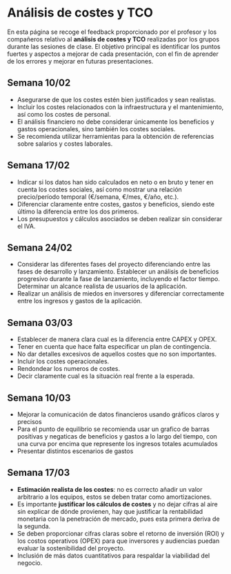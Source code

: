 # Análisis de costes y TCO 

En esta página se recoge el feedback proporcionado por el profesor y los compañeros relativo al **análisis de costes y TCO** realizadas por los grupos durante las sesiones de clase. El objetivo principal es identificar los puntos fuertes y aspectos a mejorar de cada presentación, con el fin de aprender de los errores y mejorar en futuras presentaciones. 


## Semana 10/02
- Asegurarse de que los costes estén bien justificados y sean realistas.
- Incluir los costes relacionados con la infraestructura y el mantenimiento, así como los costes de personal.
- El análisis financiero no debe considerar únicamente los beneficios y gastos operacionales, sino también los costes sociales.
- Se recomienda utilizar herramientas para la obtención de referencias sobre salarios y costes laborales.

## Semana 17/02
- Indicar si los datos han sido calculados en neto o en bruto y tener en cuenta los costes sociales, así como mostrar una relación precio/período temporal (€/semana, €/mes, €/año, etc.).
- Diferenciar claramente entre costes, gastos y beneficios, siendo este último la diferencia entre los dos primeros.
- Los presupuestos y cálculos asociados se deben realizar sin considerar el IVA.


## Semana 24/02
- Considerar las diferentes fases del proyecto diferenciando entre las fases de desarrollo y lanzamiento. Establecer un análisis de beneficios progresivo durante la fase de lanzamiento, incluyendo el factor tiempo. Determinar un alcance realista de usuarios de la aplicación.
- Realizar un análisis de miedos en inversores y diferenciar correctamente entre los ingresos y gastos de la aplicación.

## Semana 03/03
- Establecer de manera clara cual es la diferencia entre CAPEX y OPEX. 
- Tener en cuenta que hace falta especificar un plan de contingencia.
- No dar detalles excesivos de aquellos costes que no son importantes.
- Incluir los costes operacionales.
- Rendondear los numeros de costes. 
- Decir claramente cual es la situación real frente a la esperada.

## Semana 10/03
- Mejorar la comunicación de datos financieros usando gráficos claros y precisos
- Para el punto de equilibrio se recomienda usar un grafico de barras positivas y negaticas de beneficios y gastos a lo largo del tiempo, con una curva por encima que represente los ingresos totales acumulados  
- Presentar distintos escenarios de gastos

## Semana 17/03
- **Estimación realista de los costes**: no es correcto añadir un valor arbitrario a los equipos, estos se deben tratar como amortizaciones.
- Es importante **justificar los cálculos de costes** y no dejar cifras al aire sin explicar de dónde provienen, hay que justificar la rentabilidad monetaria con la penetración de mercado, pues esta primera deriva de la segunda.
- Se deben proporcionar cifras claras sobre el retorno de inversión (ROI) y los costos operativos (OPEX) para que inversores y audiencias puedan evaluar la sostenibilidad del proyecto.
- Inclusión de más datos cuantitativos para respaldar la viabilidad del negocio.